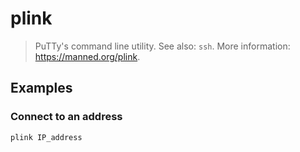 # plink

> PuTTy's command line utility. See also: `ssh`. More information: <https://manned.org/plink>.

## Examples

### Connect to an address

```bash
plink IP_address
```
